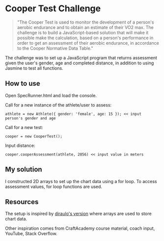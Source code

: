 # Cooper Test Challenge #

> "The Cooper Test is used to monitor the development of a person's aerobic endurance and to obtain an estimate of their VO2 max. The challenge is to build a JavaScript-based solution that will make it possible make the calculation, based on a person's performance in order to get an assessment of their aerobic endurance, in accordance to the Cooper Normative Data Table."

The challenge was to set up a JavaScript program that returns assessment given the user's gender, age and completed distance, in addition to using Jasmine to test all functions.

## How to use ##

Open SpecRunner.html and load the console.

Call for a new instance of the athlete/user to assess:
```
athlete = new Athlete({ gender: 'female', age: 15 }); << input person's gender and age
```

Call for a new test:
```
cooper = new CooperTest();

```
Input distance:
```
cooper.cooperAssessment(athlete, 2056) << input value in meters
```

## My solution ##


I constructed 2D arrays to set up the chart data using a for loop. To access assessment values, for loop functions are used.

## Resources ##

The setup is inspired by [diraulo's version](https://github.com/CraftAcademy/cooper-js) where arrays are used to store chart data.

Other inspiration comes from CraftAcademy course material, coach input, YouTube, Stack Overflow.
